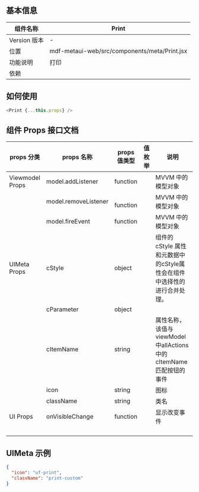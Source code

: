 <a name="9e5ffa06"></a>
## 基本信息
| 组件名称 | Print |
| --- | --- |
| Version 版本 | - |
| 位置 | mdf-metaui-web/src/components/meta/Print.jsx |
| 功能说明 | 打印 |
| 依赖 |  |

<a name="481feccf"></a>
## 如何使用

```javascript
<Print {...this.props} />
```

<a name="21f2fa80"></a>
## 组件 Props 接口文档

| props 分类 | props 名称 | props 值类型 | 值枚举 | 说明 |
| --- | --- | --- | --- | --- |
| Viewmodel Props | model.addListener | function |  | MVVM 中的模型对象 |
|  | model.removeListener | <br />function<br /> |  | MVVM 中的模型对象 |
|  | model.fireEvent | function |  | MVVM 中的模型对象 |
| UIMeta Props | cStyle | object |  | 组件的cStyle 属性和元数据中的cStyle属性会在组件中选择性的进行合并处理。 |
|  | cParameter | object |  |  |
|  | cItemName | string |  | 属性名称，该值与viewModel中allActions中的cItemName匹配按钮的事件 |
|  | icon | string |  | 图标 |
|  | className | string |  | 类名 |
| UI Props | onVisibleChange | function |  | 显示改变事件 |
|  |  |  |  |  |
|  |  |  |  |  |
|  |  |  |  |  |
|  |  |  |  |  |

<a name="a3d61cc7"></a>
### 
<a name="LASIc"></a>
## UIMeta 示例
```json
{
  "icon": "uf-print",
  "className": "print-custom"
}
```
